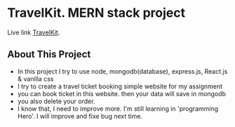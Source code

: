 # TravelKit. MERN stack project

Live link [TravelKit](https://travel-kitt.web.app).

## About This Project

* In this project I try to use node, mongodb(database), express.js, React.js & vanilla css
* I try to create a travel ticket booking simple website for my assignment 
* you can book ticket in this website. then your data will save in mongodb
* you also delete your order.
* I know that, I need to improve more. I'm still learning in 'programming Hero'. I will improve and fixe bug next time.